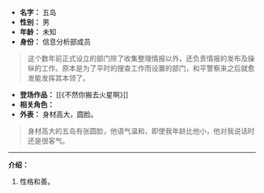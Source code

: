 
- **名字：** 五岛
- **性别：** 男
- **年龄：** 未知
- **身份：** 信息分析部成员

> 这个数年前正式设立的部门除了收集整理情报以外，还负责情报的发布及操纵的工作。原本是为了平时的搜查工作而设置的部门，和平警察来之后就愈发能发挥其本领了。

- **登场作品：** [[《不然你搬去火星啊》]]
- **相关角色：** 
- **外表：** 身材高大，圆脸。

> 身材高大的五岛有张圆脸，他语气温和，即使我年龄比他小，他对我说话时还是很客气。

---

**介绍：** 

1. 性格和善。